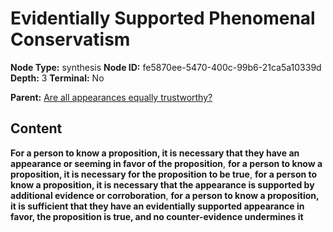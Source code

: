 # Evidentially Supported Phenomenal Conservatism

**Node Type:** synthesis
**Node ID:** fe5870ee-5470-400c-99b6-21ca5a10339d
**Depth:** 3
**Terminal:** No

**Parent:** [Are all appearances equally trustworthy?](are-all-appearances-equally-trustworthy.md)

## Content

**For a person to know a proposition, it is necessary that they have an appearance or seeming in favor of the proposition**, **for a person to know a proposition, it is necessary for the proposition to be true**, **for a person to know a proposition, it is necessary that the appearance is supported by additional evidence or corroboration**, **for a person to know a proposition, it is sufficient that they have an evidentially supported appearance in favor, the proposition is true, and no counter-evidence undermines it**
